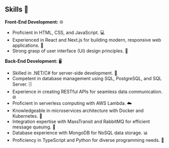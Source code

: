 ## Skills 💼

**Front-End Development:** 🌐
- Proficient in HTML, CSS, and JavaScript. 💻
- Experienced in React and Next.js for building modern, responsive web applications. 🚀
- Strong grasp of user interface (UI) design principles. 🎨

**Back-End Development:** 🖥️
- Skilled in .NET/C# for server-side development. 🧰
- Competent in database management using SQL, PostgreSQL, and SQL Server. 🗄️
- Experience in creating RESTful APIs for seamless data communication. 🌐
- Proficient in serverless computing with AWS Lambda. ☁️
- Knowledgeable in microservices architecture with Docker and Kubernetes. 🐳
- Integration expertise with MassTransit and RabbitMQ for efficient message queuing. 📨
- Database experience with MongoDB for NoSQL data storage. 📊
- Proficiency in TypeScript and Python for diverse programming needs. 🐍
